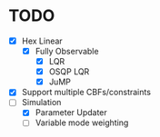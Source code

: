 # TODO

- [x] Hex Linear
  - [x] Fully Observable
    - [x] LQR
    - [x] OSQP LQR
    - [x] JuMP
- [x] Support multiple CBFs/constraints
- [ ] Simulation
  - [x] Parameter Updater
  - [ ] Variable mode weighting
